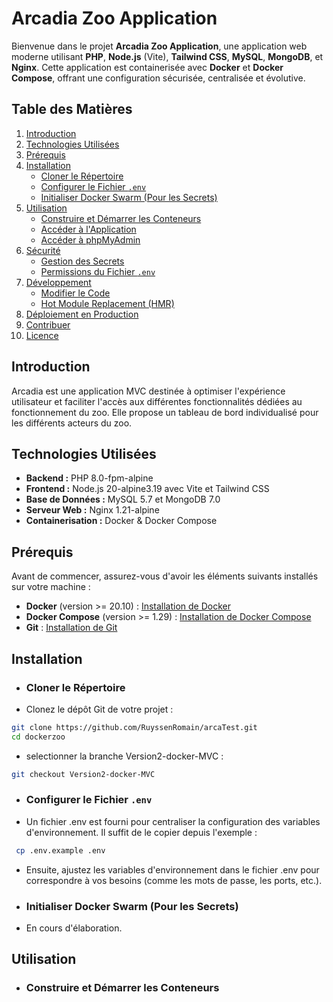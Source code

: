# Arcadia Zoo Application

Bienvenue dans le projet **Arcadia Zoo Application**, une application web moderne utilisant **PHP**, **Node.js** (Vite), **Tailwind CSS**, **MySQL**, **MongoDB**, et **Nginx**. Cette application est containerisée avec **Docker** et **Docker Compose**, offrant une configuration sécurisée, centralisée et évolutive.

## Table des Matières

1. [Introduction](#introduction)
2. [Technologies Utilisées](#technologies-utilisées)
3. [Prérequis](#prérequis)
4. [Installation](#installation)
    - [Cloner le Répertoire](#cloner-le-répertoire)
    - [Configurer le Fichier `.env`](#configurer-le-fichier-env)
    - [Initialiser Docker Swarm (Pour les Secrets)](#initialiser-docker-swarm-pour-les-secrets)
5. [Utilisation](#utilisation)
    - [Construire et Démarrer les Conteneurs](#construire-et-démarrer-les-conteneurs)
    - [Accéder à l'Application](#accéder-à-lapplication)
    - [Accéder à phpMyAdmin](#accéder-à-phpmyadmin)
6. [Sécurité](#sécurité)
    - [Gestion des Secrets](#gestion-des-secrets)
    - [Permissions du Fichier `.env`](#permissions-du-fichier-env)
7. [Développement](#développement)
    - [Modifier le Code](#modifier-le-code)
    - [Hot Module Replacement (HMR)](#hot-module-replacement-hmr)
8. [Déploiement en Production](#déploiement-en-production)
9. [Contribuer](#contribuer)
10. [Licence](#licence)


## Introduction

Arcadia est une application MVC destinée à optimiser l'expérience utilisateur et faciliter l'accès aux différentes fonctionnalités dédiées au fonctionnement du zoo. Elle propose un tableau de bord individualisé pour les différents acteurs du zoo.

## Technologies Utilisées

- **Backend :** PHP 8.0-fpm-alpine
- **Frontend :** Node.js 20-alpine3.19 avec Vite et Tailwind CSS
- **Base de Données :** MySQL 5.7 et MongoDB 7.0
- **Serveur Web :** Nginx 1.21-alpine
- **Containerisation :** Docker & Docker Compose

## Prérequis

Avant de commencer, assurez-vous d'avoir les éléments suivants installés sur votre machine :

- **Docker** (version >= 20.10) : [Installation de Docker](https://docs.docker.com/get-docker/)
- **Docker Compose** (version >= 1.29) : [Installation de Docker Compose](https://docs.docker.com/compose/install/)
- **Git** : [Installation de Git](https://git-scm.com/book/en/v2/Getting-Started-Installing-Git)

## Installation

- ### Cloner le Répertoire

- Clonez le dépôt Git de votre projet :

```bash
git clone https://github.com/RuyssenRomain/arcaTest.git
cd dockerzoo
```
- selectionner la branche Version2-docker-MVC :

```bash 
git checkout Version2-docker-MVC
```

- ### Configurer le Fichier `.env`

- Un fichier .env est fourni pour centraliser la configuration des variables d'environnement. Il suffit de le copier depuis l'exemple :

```bash
 cp .env.example .env
 ```
- Ensuite, ajustez les variables d'environnement dans le fichier .env pour correspondre à vos besoins (comme les mots de passe, les ports, etc.).

 - ### Initialiser Docker Swarm (Pour les Secrets)
- En cours d'élaboration.

## Utilisation

- ### Construire et Démarrer les Conteneurs

